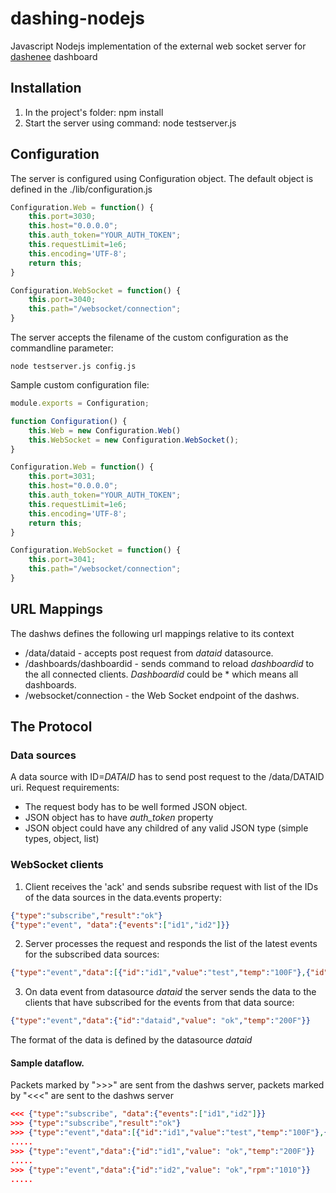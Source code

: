 # dashing-nodejs
Javascript Nodejs implementation of the external web socket server for [dashenee](https://github.com/kneradovsky/dashenee) dashboard

## Installation
1. In the project's folder: npm install
2. Start the server using command: node testserver.js

## Configuration
The server is configured using Configuration object. The default object is defined in the ./lib/configuration.js

```JavaScript
Configuration.Web = function() {
    this.port=3030;
    this.host="0.0.0.0";
    this.auth_token="YOUR_AUTH_TOKEN";
    this.requestLimit=1e6;
    this.encoding='UTF-8';
    return this;
}

Configuration.WebSocket = function() {
    this.port=3040;
    this.path="/websocket/connection";
}
```

The server accepts the filename of the custom configuration as the commandline parameter:
```
node testserver.js config.js
```

Sample custom configuration file:
```JavaScript
module.exports = Configuration;

function Configuration() {
    this.Web = new Configuration.Web()
    this.WebSocket = new Configuration.WebSocket();   
}

Configuration.Web = function() {
    this.port=3031;
    this.host="0.0.0.0";
    this.auth_token="YOUR_AUTH_TOKEN";
    this.requestLimit=1e6;
    this.encoding='UTF-8';
    return this;
}

Configuration.WebSocket = function() {
    this.port=3041;
    this.path="/websocket/connection";
}
```

## URL Mappings
The dashws defines the following url mappings relative to its context
- /data/dataid - accepts post request from *dataid* datasource.
- /dashboards/dashboardid - sends command to reload *dashboardid* to the all connected clients. *Dashboardid* could be * which means all dashboards. 
- /websocket/connection - the Web Socket endpoint of the dashws. 

## The Protocol

### Data sources
A data source with ID=*DATAID* has to send post request to the /data/DATAID uri. 
Request requirements: 

- The request body has to be well formed JSON object. 
- JSON object has to have *auth_token* property
- JSON object could have any childred of any valid JSON type (simple types, object, list)   

### WebSocket clients 

1. Client receives the 'ack' and sends subsribe request with list of the IDs of the data sources in the data.events property: 
```JSON
{"type":"subscribe","result":"ok"}
{"type":"event", "data":{"events":["id1","id2"]}}
```

2. Server processes the request and responds the list of the latest events for the subscribed data sources:
```JSON
{"type":"event","data":[{"id":"id1","value":"test","temp":"100F"},{"id":"id2","value":"shutdown","rpm":"0"}]}
```

3. On data event from datasource *dataid* the server sends the data to the clients that have subscribed for the events from that data source:
```JSON
{"type":"event","data":{"id":"dataid","value": "ok","temp":"200F"}}
```
The format of the data is defined by the datasource *dataid*


#### Sample dataflow.
Packets marked by ">>>" are sent from the dashws server, packets marked by "<<<" are sent to the dashws server
```JSON
<<< {"type":"subscribe", "data":{"events":["id1","id2"]}}
>>> {"type":"subscribe","result":"ok"}
>>> {"type":"event","data":[{"id":"id1","value":"test","temp":"100F"},{"id":"id2","value":"shutdown","rpm":"0"}]}
.....
>>> {"type":"event","data":{"id":"id1","value": "ok","temp":"200F"}}
.....
>>> {"type":"event","data":{"id":"id2","value": "ok","rpm":"1010"}}
.....
```

